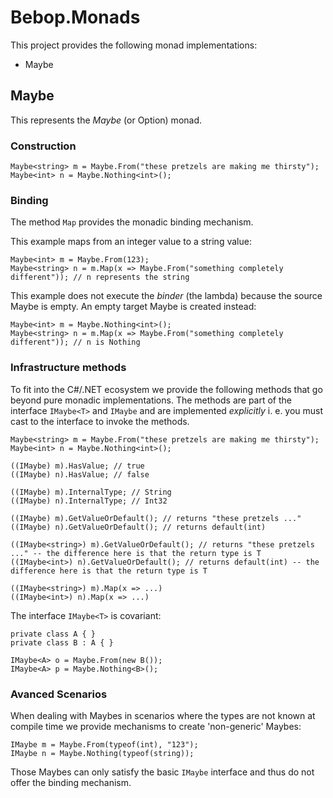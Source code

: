 # Bebop.Monads

This project provides the following monad implementations:
* Maybe

## Maybe

This represents the _Maybe_ (or Option) monad.

### Construction

    Maybe<string> m = Maybe.From("these pretzels are making me thirsty");
    Maybe<int> n = Maybe.Nothing<int>(); 

### Binding
The method `Map` provides the monadic binding mechanism.

This example maps from an integer value to a string value:

    Maybe<int> m = Maybe.From(123);
    Maybe<string> n = m.Map(x => Maybe.From("something completely different")); // n represents the string


This example does not execute the _binder_ (the lambda) because the source Maybe is empty. An empty target Maybe is created instead:

    Maybe<int> m = Maybe.Nothing<int>();
    Maybe<string> n = m.Map(x => Maybe.From("something completely different")); // n is Nothing

### Infrastructure methods
To fit into the C#/.NET ecosystem we provide the following methods that go beyond pure monadic implementations. 
The methods are part of the interface `IMaybe<T>` and `IMaybe` and are implemented _explicitly_ i. e. you must cast to the interface to invoke the methods.

    Maybe<string> m = Maybe.From("these pretzels are making me thirsty");
    Maybe<int> n = Maybe.Nothing<int>(); 
    
    ((IMaybe) m).HasValue; // true
    ((IMaybe) n).HasValue; // false
    
    ((IMaybe) m).InternalType; // String
    ((IMaybe) n).InternalType; // Int32
    
    ((IMaybe) m).GetValueOrDefault(); // returns "these pretzels ..."
    ((IMaybe) n).GetValueOrDefault(); // returns default(int)
    
    ((IMaybe<string>) m).GetValueOrDefault(); // returns "these pretzels ..." -- the difference here is that the return type is T
    ((IMaybe<int>) n).GetValueOrDefault(); // returns default(int) -- the difference here is that the return type is T
    
    ((IMaybe<string>) m).Map(x => ...)
    ((IMaybe<int>) n).Map(x => ...)
    
The interface `IMaybe<T>` is covariant:

    private class A { }
    private class B : A { }
    
    IMaybe<A> o = Maybe.From(new B());
    IMaybe<A> p = Maybe.Nothing<B>();

### Avanced Scenarios
When dealing with Maybes in scenarios where the types are not known at compile time we provide mechanisms to create 'non-generic' Maybes:

    IMaybe m = Maybe.From(typeof(int), "123");
    IMaybe n = Maybe.Nothing(typeof(string));

Those Maybes can only satisfy the basic `IMaybe` interface and thus do not offer the binding mechanism.
